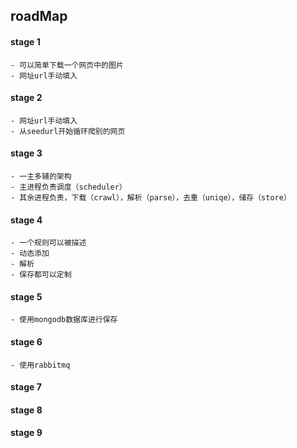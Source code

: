 ## roadMap

#### stage 1
    - 可以简单下载一个网页中的图片
    - 网址url手动填入
#### stage 2
    - 网址url手动填入
    - 从seedurl开始循环爬别的网页
#### stage 3
    - 一主多辅的架构
    - 主进程负责调度（scheduler）
    - 其余进程负责，下载（crawl），解析（parse），去重（uniqe），储存（store）
#### stage 4
    - 一个规则可以被描述
    - 动态添加
    - 解析
    - 保存都可以定制
#### stage 5
    - 使用mongodb数据库进行保存
#### stage 6
    - 使用rabbitmq
#### stage 7
#### stage 8
#### stage 9
